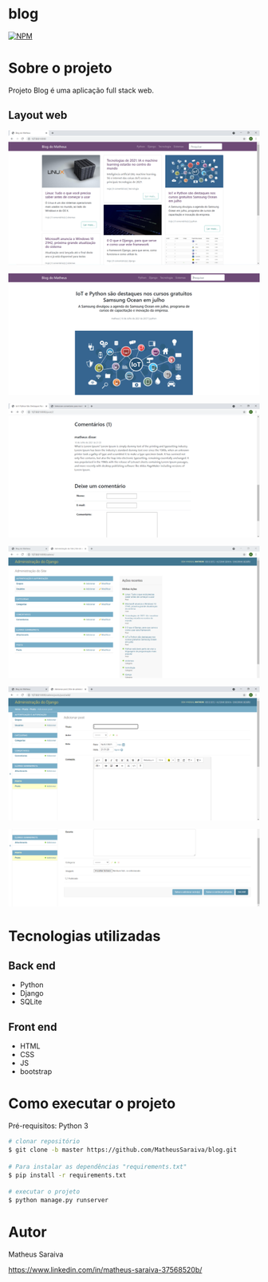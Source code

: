 # blog

[![NPM](https://img.shields.io/npm/l/react)](https://github.com/MatheusSaraiva/blog/blob/main/LICENSE) 

# Sobre o projeto

Projeto Blog é uma aplicação full stack web.


## Layout web
![Web 1](https://github.com/MatheusSaraiva/blog/blob/main/assets/pg_inicial.PNG)

![Web 2](https://github.com/MatheusSaraiva/blog/blob/main/assets/pg_detalhes.PNG)

![Web 3](https://github.com/MatheusSaraiva/blog/blob/main/assets/comentarios.PNG)

![Web 4](https://github.com/MatheusSaraiva/blog/blob/main/assets/pg_admin.PNG)

![Web 5](https://github.com/MatheusSaraiva/blog/blob/main/assets/pg_adminPost.PNG)

![Web 5](https://github.com/MatheusSaraiva/blog/blob/main/assets/pg_adminPost1.PNG)


# Tecnologias utilizadas
## Back end
- Python
- Django
- SQLite

## Front end
- HTML
- CSS
- JS
- bootstrap

# Como executar o projeto

Pré-requisitos: Python 3

```bash
# clonar repositório
$ git clone -b master https://github.com/MatheusSaraiva/blog.git

# Para instalar as dependências "requirements.txt"
$ pip install -r requirements.txt

# executar o projeto
$ python manage.py runserver

```

# Autor

Matheus Saraiva

https://www.linkedin.com/in/matheus-saraiva-37568520b/

